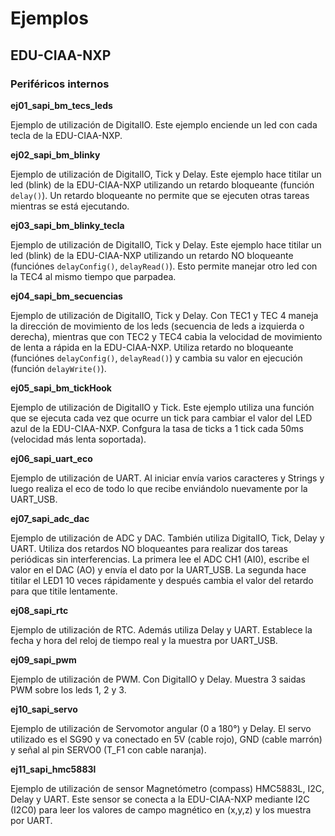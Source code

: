 # Ejemplos

## EDU-CIAA-NXP

### Periféricos internos

**ej01_sapi_bm_tecs_leds**

Ejemplo de utilización de DigitalIO. Este ejemplo enciende un led con cada tecla
de la EDU-CIAA-NXP.

**ej02_sapi_bm_blinky**

Ejemplo de utilización de DigitalIO, Tick y Delay. Este ejemplo hace titilar un
led (blink) de la EDU-CIAA-NXP utilizando un retardo bloqueante (función ``delay()``). Un retardo bloqueante no permite que se ejecuten otras tareas
mientras se está ejecutando.

**ej03_sapi_bm_blinky_tecla**

Ejemplo de utilización de DigitalIO, Tick y Delay. Este ejemplo hace titilar un
led (blink) de la EDU-CIAA-NXP utilizando un retardo NO bloqueante (funciónes
``delayConfig()``, ``delayRead()``). Esto permite
manejar otro led con la TEC4 al mismo tiempo que parpadea.

**ej04_sapi_bm_secuencias**

Ejemplo de utilización de DigitalIO, Tick y Delay. Con TEC1 y TEC 4 maneja la
dirección de movimiento de los leds (secuencia de leds a izquierda o derecha),
mientras que con TEC2 y TEC4 cabia la velocidad de movimiento de lenta a rápida
en la EDU-CIAA-NXP. Utiliza retardo no bloqueante (funciónes ``delayConfig()``,
``delayRead()``) y cambia su valor en ejecución (función ``delayWrite()``).

**ej05_sapi_bm_tickHook**

Ejemplo de utilización de DigitalIO y Tick. Este ejemplo utiliza una función
que se ejecuta cada vez que ocurre un tick para cambiar el valor del LED azul
de la EDU-CIAA-NXP. Confgura la tasa de ticks a 1 tick cada 50ms (velocidad más
lenta soportada).

**ej06_sapi_uart_eco**

Ejemplo de utilización de UART. Al iniciar envía varios caracteres y Strings y
luego realiza el eco de todo lo que recibe enviándolo nuevamente por la
UART_USB.

**ej07_sapi_adc_dac**

Ejemplo de utilización de ADC y DAC. También utiliza DigitalIO, Tick, Delay y
UART. Utiliza dos retardos NO bloqueantes para realizar dos tareas periódicas
sin interferencias. La primera lee el ADC CH1 (AI0), escribe el valor en el DAC
(AO) y envía el dato por la UART_USB. La segunda hace titilar el LED1 10 veces
rápidamente y después cambia el valor del retardo para que titile lentamente.

**ej08_sapi_rtc**

Ejemplo de utilización de RTC. Además utiliza Delay y UART. Establece la fecha
y hora del reloj de tiempo real y la muestra por UART_USB.

**ej09_sapi_pwm**

Ejemplo de utilización de PWM. Con DigitalIO y Delay. Muestra 3 saidas PWM sobre
los leds 1, 2 y 3.

**ej10_sapi_servo**

Ejemplo de utilización de Servomotor angular (0 a 180°) y Delay. El servo
utilizado es el SG90 y va conectado en 5V (cable rojo), GND (cable marrón) y
señal al pin SERVO0 (T_F1 con cable naranja).

**ej11_sapi_hmc5883l**

Ejemplo de utilización de sensor Magnetómetro (compass) HMC5883L, I2C, Delay y
UART. Este sensor se conecta a la EDU-CIAA-NXP mediante I2C (I2C0) para leer los
valores de campo magnético en (x,y,z) y los muestra por UART.

